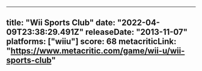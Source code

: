 
---
title: "Wii Sports Club"
date: "2022-04-09T23:38:29.491Z"
releaseDate: "2013-11-07"
platforms: ["wiiu"]
score: 68
metacriticLink: "https://www.metacritic.com/game/wii-u/wii-sports-club"
---
